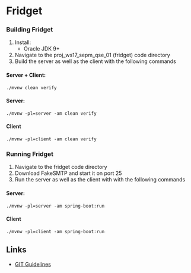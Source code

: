 Fridget
=======

### Building Fridget

1. Install:
    * Oracle JDK 9+
2. Navigate to the proj_ws17_sepm_qse_01 (fridget) code directory
3. Build the server as well as the client with the following commands

#### Server + Client:
```
./mvnw clean verify
```

#### Server:
```
./mvnw -pl=server -am clean verify
```

#### Client
```
./mvnw -pl=client -am clean verify
```

### Running Fridget

1. Navigate to the fridget code directory
2. Download FakeSMTP and start it on port 25 
3. Run the server as well as the client with with the following commands

#### Server:
```
./mvnw -pl=server -am spring-boot:run
```

#### Client
```
./mvnw -pl=client -am spring-boot:run
```


Links
-----

- [GIT Guidelines](docs/git.md)

